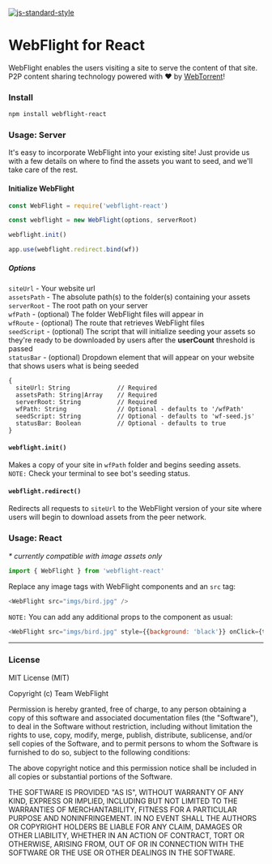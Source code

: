 [![js-standard-style](https://img.shields.io/badge/code%20style-standard-brightgreen.svg)](https://www.standardjs.com)

# WebFlight for React
WebFlight enables the users visiting a site to serve the content of that site. P2P content sharing technology powered with :heart: by [WebTorrent](https://webtorrent.io)!

### Install
```bash
npm install webflight-react
```

### Usage: Server

It's easy to incorporate WebFlight into your existing site! Just provide us with a few details on where to find the assets you want to seed, and we'll take care of the rest.

#### Initialize WebFlight

```javascript
const WebFlight = require('webflight-react')

const webflight = new WebFlight(options, serverRoot)

webflight.init()

app.use(webflight.redirect.bind(wf))
```

##### Options

```siteUrl``` - Your website url
<br>```assetsPath``` - The absolute path(s) to the folder(s) containing your assets
<br>`serverRoot` - The root path on your server
<br>```wfPath``` - (optional) The folder WebFlight files will appear in
<br>```wfRoute``` - (optional) The route that retrieves WebFlight files
<br>```seedScript``` - (optional) The script that will initialize seeding your assets so they're ready to be downloaded by users after the **userCount** threshold is passed
<br>`statusBar` - (optional) Dropdown element that will appear on your website that shows users what is being seeded

```
{
  siteUrl: String             // Required
  assetsPath: String|Array    // Required
  serverRoot: String          // Required
  wfPath: String              // Optional - defaults to '/wfPath'
  seedScript: String          // Optional - defaults to 'wf-seed.js'
  statusBar: Boolean          // Optional - defaults to true
}
```

#### `webflight.init()`
Makes a copy of your site in `wfPath` folder and begins seeding assets.
<br>`NOTE:` Check your terminal to see bot's seeding status.

#### `webflight.redirect()`
Redirects all requests to `siteUrl` to the WebFlight version of your site where users will begin to download assets from the peer network.

### Usage: React
<i>* currently compatible with image assets only</i>
```javascript
import { WebFlight } from 'webflight-react'

```

Replace any image tags with WebFlight components and an `src` tag:

```javascript
<WebFlight src="imgs/bird.jpg" />

```
`NOTE:` You can add any additional props to the component as usual:
```javascript
<WebFlight src="imgs/bird.jpg" style={{background: 'black'}} onClick={this.update} />

```

---

### License
MIT License (MIT)

Copyright (c) Team WebFlight

Permission is hereby granted, free of charge, to any person obtaining a copy of
this software and associated documentation files (the "Software"), to deal in
the Software without restriction, including without limitation the rights to
use, copy, modify, merge, publish, distribute, sublicense, and/or sell copies of
the Software, and to permit persons to whom the Software is furnished to do so,
subject to the following conditions:

The above copyright notice and this permission notice shall be included in all
copies or substantial portions of the Software.

THE SOFTWARE IS PROVIDED "AS IS", WITHOUT WARRANTY OF ANY KIND, EXPRESS OR
IMPLIED, INCLUDING BUT NOT LIMITED TO THE WARRANTIES OF MERCHANTABILITY, FITNESS
FOR A PARTICULAR PURPOSE AND NONINFRINGEMENT. IN NO EVENT SHALL THE AUTHORS OR
COPYRIGHT HOLDERS BE LIABLE FOR ANY CLAIM, DAMAGES OR OTHER LIABILITY, WHETHER
IN AN ACTION OF CONTRACT, TORT OR OTHERWISE, ARISING FROM, OUT OF OR IN
CONNECTION WITH THE SOFTWARE OR THE USE OR OTHER DEALINGS IN THE SOFTWARE.
